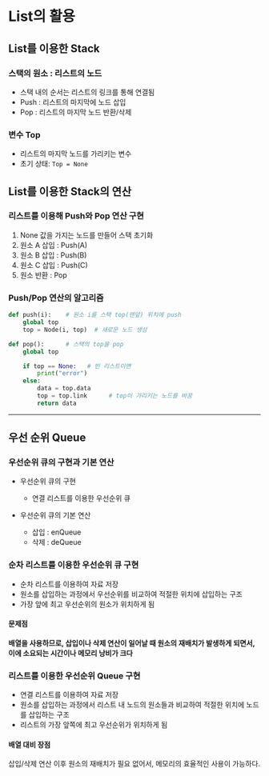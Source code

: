 # List의 활용

## List를 이용한 Stack

### 스택의 원소 : 리스트의 노드
- 스택 내의 순서는 리스트의 링크를 통해 연결됨
- Push : 리스트의 마지막에 노드 삽입
- Pop : 리스트의 마지막 노드 반환/삭제

### 변수 Top
- 리스트의 마지막 노드를 가리키는 변수
- 초기 상태: `Top = None`

## List를 이용한 Stack의 연산

### 리스트를 이용해 Push와 Pop 연산 구현

1) None 값을 가지는 노드를 만들어 스택 초기화
2) 원소 A 삽입 : Push(A)
3) 원소 B 삽입 : Push(B)
4) 원소 C 삽입 : Push(C)
5) 원소 반환 : Pop

### Push/Pop 연산의 알고리즘

```python
def push(i):    # 원소 i를 스택 top(맨앞) 위치에 push
    global top
    top = Node(i, top)  # 새로운 노드 생성

def pop():      # 스택의 top을 pop
    global top

    if top == None:   # 빈 리스트이면
        print("error")
    else:
        data = top.data
        top = top.link      # top이 가리키는 노드를 바꿈
        return data
```
---

## 우선 순위 Queue

### 우선순위 큐의 구현과 기본 연산

- 우선순위 큐의 구현 
    - 연결 리스트를 이용한 우선순위 큐

- 우선순위 큐의 기본 연산
    - 삽입 : enQueue
    - 삭제 : deQueue

### 순차 리스트를 이용한 우선순위 큐 구현

- 순차 리스트를 이용하여 자료 저장
- 원소를 삽입하는 과정에서 우선순위를 비교하여 적절한 위치에 삽입하는 구조
- 가장 앞에 최고 우선순위의 원소가 위치하게 됨

#### 문제점

**배열을 사용하므로, 삽입이나 삭제 연산이 일어날 때 원소의 재배치가 발생하게 되면서, 이에 소요되는 시간이나 메모리 낭비가 크다**

### 리스트를 이용한 우선순위 Queue 구현

- 연결 리스트를 이용하여 자료 저장
- 원소를 삽입하는 과정에서 리스트 내 노드의 원소들과 비교하여 적절한 위치에 노드를 삽입하는 구조
- 리스트의 가장 앞쪽에 최고 우선순위가 위치하게 됨

#### 배열 대비 장점

삽입/삭제 연산 이후 원소의 재배치가 필요 없어서, 메모리의 효율적인 사용이 가능하다.
